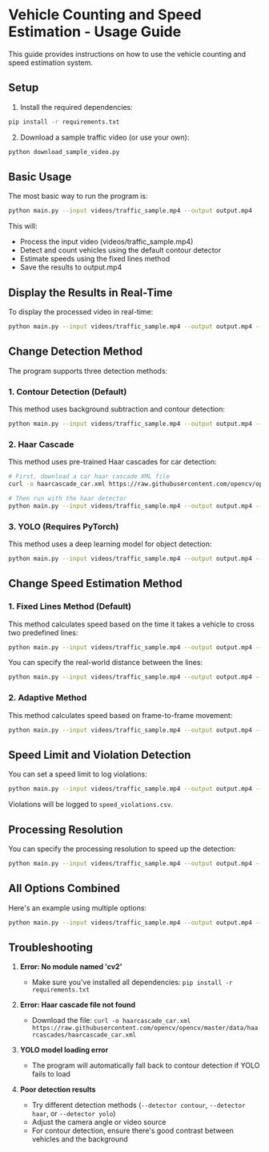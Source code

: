 # Vehicle Counting and Speed Estimation - Usage Guide

This guide provides instructions on how to use the vehicle counting and speed estimation system.

## Setup

1. Install the required dependencies:

```bash
pip install -r requirements.txt
```

2. Download a sample traffic video (or use your own):

```bash
python download_sample_video.py
```

## Basic Usage

The most basic way to run the program is:

```bash
python main.py --input videos/traffic_sample.mp4 --output output.mp4
```

This will:
- Process the input video (videos/traffic_sample.mp4)
- Detect and count vehicles using the default contour detector
- Estimate speeds using the fixed lines method
- Save the results to output.mp4

## Display the Results in Real-Time

To display the processed video in real-time:

```bash
python main.py --input videos/traffic_sample.mp4 --output output.mp4 --show
```

## Change Detection Method

The program supports three detection methods:

### 1. Contour Detection (Default)

This method uses background subtraction and contour detection:

```bash
python main.py --input videos/traffic_sample.mp4 --output output.mp4 --detector contour
```

### 2. Haar Cascade

This method uses pre-trained Haar cascades for car detection:

```bash
# First, download a car haar cascade XML file
curl -o haarcascade_car.xml https://raw.githubusercontent.com/opencv/opencv/master/data/haarcascades/haarcascade_car.xml

# Then run with the haar detector
python main.py --input videos/traffic_sample.mp4 --output output.mp4 --detector haar
```

### 3. YOLO (Requires PyTorch)

This method uses a deep learning model for object detection:

```bash
python main.py --input videos/traffic_sample.mp4 --output output.mp4 --detector yolo
```

## Change Speed Estimation Method

### 1. Fixed Lines Method (Default)

This method calculates speed based on the time it takes a vehicle to cross two predefined lines:

```bash
python main.py --input videos/traffic_sample.mp4 --output output.mp4 --speed_method fixed_lines
```

You can specify the real-world distance between the lines:

```bash
python main.py --input videos/traffic_sample.mp4 --output output.mp4 --speed_method fixed_lines --distance 15.0
```

### 2. Adaptive Method

This method calculates speed based on frame-to-frame movement:

```bash
python main.py --input videos/traffic_sample.mp4 --output output.mp4 --speed_method adaptive
```

## Speed Limit and Violation Detection

You can set a speed limit to log violations:

```bash
python main.py --input videos/traffic_sample.mp4 --output output.mp4 --speed_limit 30.0
```

Violations will be logged to `speed_violations.csv`.

## Processing Resolution

You can specify the processing resolution to speed up the detection:

```bash
python main.py --input videos/traffic_sample.mp4 --output output.mp4 --resolution 480
```

## All Options Combined

Here's an example using multiple options:

```bash
python main.py --input videos/traffic_sample.mp4 --output output.mp4 --detector yolo --speed_method adaptive --speed_limit 40.0 --resolution 640 --show
```

## Troubleshooting

1. **Error: No module named 'cv2'**
   - Make sure you've installed all dependencies: `pip install -r requirements.txt`

2. **Error: Haar cascade file not found**
   - Download the file: `curl -o haarcascade_car.xml https://raw.githubusercontent.com/opencv/opencv/master/data/haarcascades/haarcascade_car.xml`

3. **YOLO model loading error**
   - The program will automatically fall back to contour detection if YOLO fails to load

4. **Poor detection results**
   - Try different detection methods (`--detector contour`, `--detector haar`, or `--detector yolo`)
   - Adjust the camera angle or video source
   - For contour detection, ensure there's good contrast between vehicles and the background 